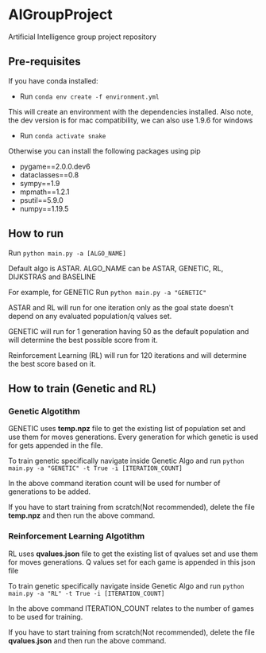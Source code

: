 # AIGroupProject
Artificial Intelligence group project repository

## Pre-requisites

If you have conda installed:

- Run ```conda env create -f environment.yml``` 

This will create an environment with the dependencies installed. Also note, the dev version is for mac compatibility, we can also use 1.9.6 for windows

- Run ```conda activate snake``` 

Otherwise you can install the following packages using pip

- pygame==2.0.0.dev6
- dataclasses==0.8
- sympy==1.9
- mpmath==1.2.1
- psutil==5.9.0
- numpy==1.19.5

## How to run

Run ```python main.py -a [ALGO_NAME]```

Default algo is ASTAR. ALGO_NAME can be ASTAR, GENETIC, RL, DIJKSTRAS and BASELINE 

For example, for GENETIC
Run ```python main.py -a "GENETIC"```

ASTAR and RL will run for one iteration only as the goal state doesn't depend on any evaluated population/q values set.

GENETIC will run for 1 generation having 50 as the default population and will determine the best possible score from it.

Reinforcement Learning (RL) will run for 120 iterations and will determine the best score based on it.

## How to train (Genetic and RL)

### Genetic Algotithm

GENETIC uses **temp.npz** file to get the existing list of population set and use them for moves generations. Every generation for which genetic is used for gets appended in the file. 

To train genetic specifically navigate inside Genetic Algo and run ```python main.py -a "GENETIC" -t True -i [ITERATION_COUNT]```

In the above command iteration count will be used for number of generations to be added. 

If you have to start training from scratch(Not recommended), delete the file **temp.npz** and then run the above command.

### Reinforcement Learning Algotithm

RL uses **qvalues.json** file to get the existing list of qvalues set and use them for moves generations. Q values set for each game is appended in this json file

To train genetic specifically navigate inside Genetic Algo and run ```python main.py -a "RL" -t True -i [ITERATION_COUNT]```

In the above command ITERATION_COUNT relates to the number of games to be used for training. 

If you have to start training from scratch(Not recommended), delete the file **qvalues.json** and then run the above command.







